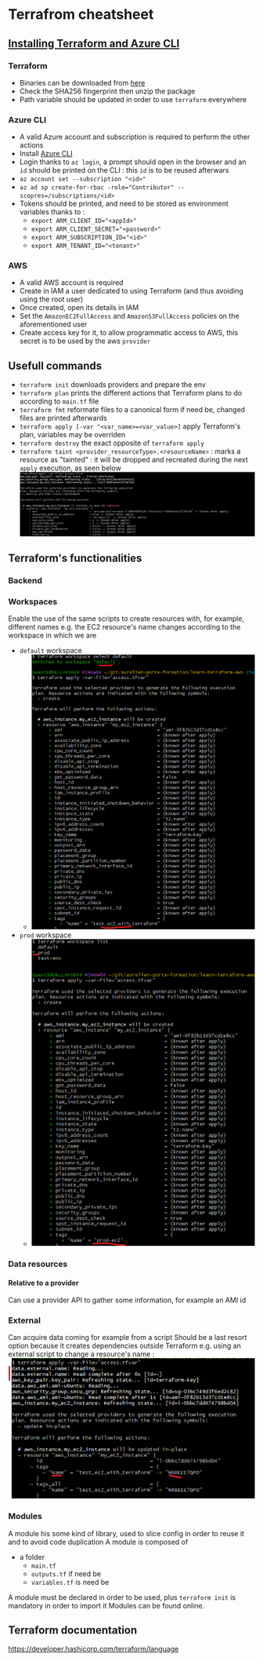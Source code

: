 # Terrafrom cheatsheet

## [Installing Terraform and Azure CLI](https://developer.hashicorp.com/terraform/tutorials/azure-get-started/infrastructure-as-code)

### Terraform

- Binaries can be downloaded from [here](https://developer.hashicorp.com/terraform/downloads)
- Check the SHA256 fingerprint then unzip the package
- Path variable should be updated in order to use `terraform` everywhere

### Azure CLI
- A valid Azure account and subscription is required to perform the other actions
- Install [Azure CLI](https://learn.microsoft.com/en-us/cli/azure/install-azure-cli-windows?tabs=azure-cli)
- Login thanks to `az login`, a prompt should open in the browser and an `id` should be printed on the CLI : this `id` is to be reused afterwars
- `az account set --subscription "<id>"`
- `az ad sp create-for-rbac -role="Contributor" --scopres=/subscriptions/<id>`
- Tokens should be printed, and need to be stored as environment variables thanks to :
    - `export ARM_CLIENT_ID="<appId>"`
    - `export ARM_CLIENT_SECRET="<password>"`
    - `export ARM_SUBSCRIPTION_ID="<id>"`
    - `export ARM_TENANT_ID="<tenant>"`

### AWS
- A valid AWS account is required
- Create in IAM a user dedicated to using Terraform (and thus avoiding using the root user)
- Once created, open its details in IAM
- Set the `AmazonEC2FullAccess` and `AmazonS3FullAccess` policies on the aforementioned user
- Create access key for it, to allow programmatic access to AWS, this secret is to be used by the aws `provider`


## Usefull commands
- `terraform init` downloads providers and prepare the env
- `terraform plan` prints the different actions that Terraform plans to do according to `main.tf` file
- `terraform fmt` reformate files to a canonical form if need be, changed files are printed afterwards
- `terraform apply [-var "<var_name>=<var_value>]` apply Terraform's plan, variables may be overriden
- `terraform destroy` the exact opposite of `terraform apply`
- `terraform taint <provider_resourceType>.<resourceName>` : marks a resource as "tainted" : it will be dropped and recreated during the next `apply` execution, as seen below
  ![test](captures/taint.png)

## Terraform's functionalities
### Backend

### Workspaces
Enable the use of the same scripts to create resources with, for example, different names
e.g. the EC2 resource's name changes according to the workspace in which we are
- `default` workspace
  - ![default](captures/wkspace_default.png)
- `prod` workspace
  - ![prod](captures/wkspace_prod.png)

### Data resources
#### Relative to a provider
Can use a provider API to gather some information, for example an AMI id

### External 
Can acquire data coming for example from a script
Should be a last resort option because it creates dependencies outside Terraform
e.g. using an external script to change a resource's name :
![external_data](captures/external%20data.png)

### Modules
A module his some kind of library, used to slice config in order to reuse it and to avoid code duplication
A module is composed of
- a folder
  - `main.tf`
  - `outputs.tf` if need be
  - `variables.tf` is need be

A module must be declared in order to be used, plus `terraform init` is mandatory in order to import it
Modules can be found online.

## Terraform documentation
https://developer.hashicorp.com/terraform/language

